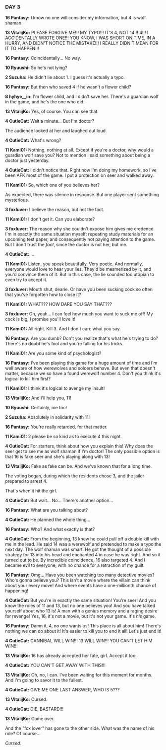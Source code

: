 ### DAY 3

**16 Pantasy:** I know no one will consider my information, but 4 is wolf shaman.

**13 VitalijKo:** PLEASE FORGIVE ME!!! MY TYPO!!! IT'S 4, NOT 14!!! 4!!! I ACCIDENTALLY WROTE ONE!!! YOU KNOW, I WAS SHORT ON TIME, IN A HURRY, AND DIDN'T NOTICE THE MISTAKE!!! I REALLY DIDN'T MEAN FOR IT TO HAPPEN!!!

**16 Pantasy:** Coincidentally... No way.

**10 Ryuushi:** So he's not lying?

**2 Suzuha:** He didn't lie about 1. I guess it's actually a typo.

**16 Pantasy:** But then who saved 4 if he wasn't a flower child?

**8 hyhye__in:** I'm flower child, and I didn't save her. There's a guardian wolf in the game, and he's the one who did.

**13 VitalijKo:** Yes, of course. You can see that.

**4 CutieCat:** Wait a minute... But I'm doctor?

The audience looked at her and laughed out loud.

**4 CutieCat:** What's wrong?

**11 Kami01:** Nothing, nothing at all. Except if you're a doctor, why would a guardian wolf save you? Not to mention I said something about being a doctor just yesterday.

**4 CutieCat:** I didn't notice that. Right now I'm doing my homework, so I've been AFK most of the game. I put a protection on seer and walked away.

**11 Kami01:** So, which one of you believes her?

As expected, there was silence in response. But one player sent something mysterious.

**3 foxluver:** I believe the reason, but not the fact.

**11 Kami01:** I don't get it. Can you elaborate?

**3 foxluver:** The reason why she couldn't expose him gives me credence. I'm in exactly the same situation myself: repeating study materials for an upcoming test paper, and consequently not paying attention to the game. But I don't trust the *fact*, since the doctor is not her, but me.

**4 CutieCat:** ...

**11 Kami01:** Listen, you speak beautifully. Very poetic. And normally, everyone would love to hear your lies. They'd be mesmerized by it, and you'd convince them of it. But in this case, the lie sounded too utopian to even try to accept it.

**3 foxluver:** Mouth shut, dearie. Or have you been sucking cock so often that you've forgotten how to close it?

**11 Kami01:** WHAT??? HOW DARE YOU SAY THAT???

**3 foxluver:** Oh, yeah... I can feel how much you want to suck me off! My cock is big, I promise you'll love it!

**11 Kami01:** All right. Kill 3. And I don't care what you say.

**16 Pantasy:** Are you dumb? Don't you realize that's what he's trying to do? There's no doubt he's fool and you're falling for his tricks.

**11 Kami01:** Are you some kind of psychologist?

**16 Pantasy:** I've been playing this game for a huge amount of time and I'm well aware of how werewolves and soloers behave. But even that doesn't matter, because we so have a found werewolf number 4. Don't you think it's logical to kill him first?

**11 Kami01:** I think it's logical to avenge my insult!

**13 VitalijKo:** And I'll help you, 11!

**10 Ryuushi:** Certainly, me too! 

**2 Suzuha:** Absolutely in solidarity with 11!

**16 Pantasy:** You're really retarded, for that matter.

**11 Kami01:** 2 please be so kind as to execute 4 this night.

**4 CutieCat:** For starters, think about how you explain this! Why does the seer get to see me as wolf shaman if I'm doctor! The only possible option is that 16 is fake seer and she's playing along with 13!

**13 VitalijKo:** Fake as fake can be. And we've known that for a long time.

The voting began, during which the residents chose 3, and the jailer prepared to arrest 4.

That's when it hit the girl.

**4 CutieCat:** But wait... No... There's another option...

**16 Pantasy:** What are you talking about?

**4 CutieCat:** He planned the whole thing...

**16 Pantasy:** Who? And what exactly is that?

**4 CutieCat:** From the beginning, 13 knew he could pull off a double kill with me in the lead. He said 14 was a werewolf and pretended to make a typo the next day. The wolf shaman was smart. He got the thought of a possible strategy for 13 into his head and enchanted 4 in case he was right. And so it turned out to be. By incredible coincidence, 16 also targeted 4. And I became evil to everyone, with no chance for a retraction of my guilt.

**16 Pantasy:** Omg... Have you been watching too many detective movies? Who's gonna believe you? This isn't a movie where the villain can think about your every move! And where events have a one-millionth chance of happening!

**4 CutieCat:** But you're in exactly the same situation! You're seer! And you know the roles of 11 and 13, but no one believes you! And you have talked yourself  about who 13 is! A man with a genius memory and a raging desire for revenge! Yes, 16, it's not a movie, but it's not your game. It's *his* game.

**16 Pantasy:** Damn it, 4, no one wants us! This place is all about him! There's nothing we can do about it! It's easier to kill you to end it all! Let's just end it!

**4 CutieCat:** CANNIBAL WILL WIN!!! 13 WILL WIN!!! YOU CAN'T LET HIM WIN!!!

**13 VitalijKo:** 16 has already accepted her fate, girl. Accept it too.

**4 CutieCat:** YOU CAN'T GET AWAY WITH THIS!!!

**13 VitalijKo:** Oh, no, I can. I've been waiting for this moment for months. And I'm going to savor it to the fullest.

**4 CutieCat:** GIVE ME ONE LAST ANSWER, WHO IS 5???

**13 VitalijKo:** Cursed.

**4 CutieCat:** DIE, BASTARD!!!

**13 VitalijKo:** Game over.

And the "fox lover" has gone to the other side. What was the name of his role? Of course...

*Cursed.*